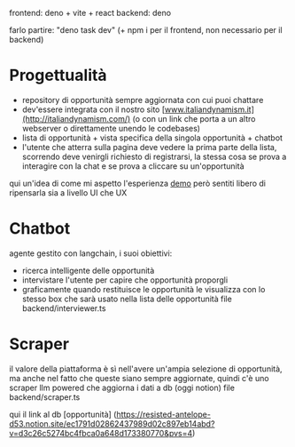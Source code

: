 frontend: deno + vite + react
backend: deno 

farlo partire: "deno task dev" (+ npm i per il frontend, non necessario per il backend)

# Progettualità
- repository di opportunità sempre aggiornata con cui puoi chattare
- dev'essere integrata con il nostro sito [www.italiandynamism.it](http://italiandynamism.com/) (o con un link che porta a un altro webserver o direttamente unendo le codebases)
- lista di opportunità + vista specifica della singola opportunità + chatbot 
- l'utente che atterra sulla pagina deve vedere la prima parte della lista, scorrendo deve venirgli richiesto di registrarsi, la stessa cosa se prova a interagire con la chat e se prova a cliccare su un'opportunità

qui un'idea di come mi aspetto l'esperienza [demo](https://v0.dev/chat/custom-chatbot-layout-IFyBCRz1mMo) però sentiti libero di ripensarla sia a livello UI che UX 

# Chatbot 
agente gestito con langchain, i suoi obiettivi:
- ricerca intelligente delle opportunità
- intervistare l'utente per capire che opportunità proporgli 
- graficamente quando restituisce le opportunità le visualizza con lo stesso box che sarà usato nella lista delle opportunità
file backend/interviewer.ts 

# Scraper
il valore della piattaforma è sì nell'avere un'ampia selezione di opportunità, ma anche nel fatto che queste siano sempre aggiornate, quindi c'è uno scraper llm powered che aggiorna i dati a db (oggi notion)
file backend/scraper.ts

qui il link al db [opportunità] (https://resisted-antelope-d53.notion.site/ec1791d02862437989d02c897eb14abd?v=d3c26c5274bc4fbca0a648d173380770&pvs=4) 
